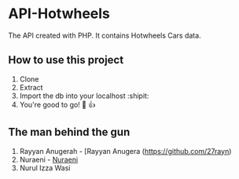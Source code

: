 # API-Hotwheels

The API created with PHP. It contains Hotwheels Cars data.

## How to use this project
1. Clone
2. Extract
3. Import the db into your localhost :shipit:
4. You're good to go! :tada: :+1:


## The man behind the gun
1. Rayyan Anugerah - [Rayyan Anugera (https://github.com/27rayn)
2. Nuraeni - [Nuraeni](https://github.com/nuraeni28)
3. Nurul Izza Wasi

